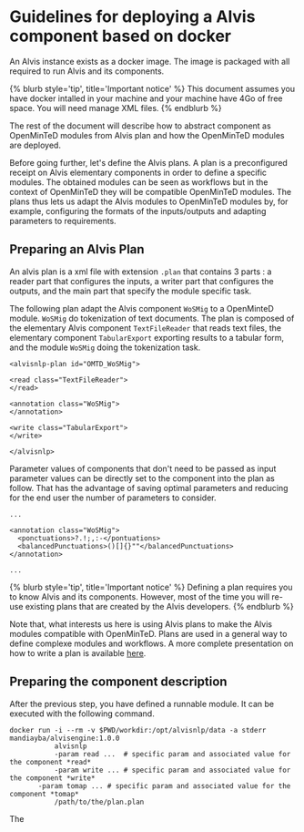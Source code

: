 # Guidelines for deploying a Alvis component based on docker
An Alvis instance exists as a docker image. The image is packaged with all required to run Alvis and its components.

{% blurb style='tip', title='Important notice' %}
This document assumes you have docker intalled in your machine and your machine have 4Go of free space. You will need manage XML files.
{% endblurb %}

The rest of the document will describe how to abstract component as OpenMinTeD modules from Alvis plan and how the OpenMinTeD modules are deployed.

Before going further, let's define the Alvis plans. A plan is a preconfigured receipt on Alvis elementary components in order to define a specific modules. The obtained modules can be seen as workflows but in the context of OpenMinTeD they will be compatible OpenMinTeD modules. The plans thus lets us adapt the Alvis modules to OpenMinTeD modules by, for example, configuring the formats of the inputs/outputs and adapting parameters to requirements.

## Preparing an Alvis Plan
An alvis plan is a xml file with extension `.plan` that contains 3 parts : a reader part that configures the inputs, a writer part that configures the outputs, and the main part that specify the module specific task.

The following plan adapt the Alvis component `WoSMig` to a OpenMinteD module. `WoSMig` do tokenization of text documents. The plan is composed of the elementary Alvis component `TextFileReader` that reads text files, the elementary component `TabularExport` exporting results to a tabular form, and the module `WoSMig` doing the tokenization task.

```
<alvisnlp-plan id="OMTD_WoSMig">

<read class="TextFileReader">
</read>

<annotation class="WoSMig">
</annotation>

<write class="TabularExport">
</write>

</alvisnlp>
```

Parameter values of components that don't need to be passed as input parameter values can be directly set to the component into the plan as follow. That has the advantage of saving optimal parameters and reducing for the end user the number of parameters to consider.

```
...

<annotation class="WoSMig">
  <ponctuations>?.!;,:-</pontuations>
  <balancedPunctuations>()[]{}""</balancedPunctuations>
</annotation>

...
```

{% blurb style='tip', title='Important notice' %}
Defining a plan requires you to know Alvis and its components. However, most of the time you will re-use existing plans that are created by the Alvis developers.
{% endblurb %}

Note that, what interests us here is using Alvis plans to make the Alvis modules compatible with OpenMinTeD. Plans are used in a general way to define complexe modules and workflows. A more complete presentation on how to write a plan is available [here](https://github.com/Bibliome/alvisnlp/wiki/Writing-plans). 


## Preparing the component description

After the previous step, you have defined a runnable module. It can be executed with the following command. 

```
docker run -i --rm -v $PWD/workdir:/opt/alvisnlp/data -a stderr mandiayba/alvisengine:1.0.0 
           alvisnlp
           -param read ...  # specific param and associated value for the component *read* 
           -param write ... # specific param and associated value for the component *write*
	   -param tomap ... # specific param and associated value for the component *tomap*
           /path/to/the/plan.plan
```

The 
